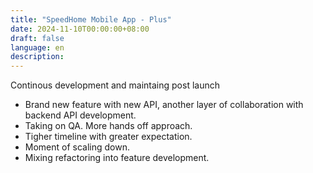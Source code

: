 ```yaml
---
title: "SpeedHome Mobile App - Plus"
date: 2024-11-10T00:00:00+08:00
draft: false
language: en
description:  
---
```


Continous development and maintaing post launch

- Brand new feature with new API, another layer of collaboration with backend API development.
- Taking on QA. More hands off approach.
- Tigher timeline with greater expectation.
- Moment of scaling down.
- Mixing refactoring into feature development.
